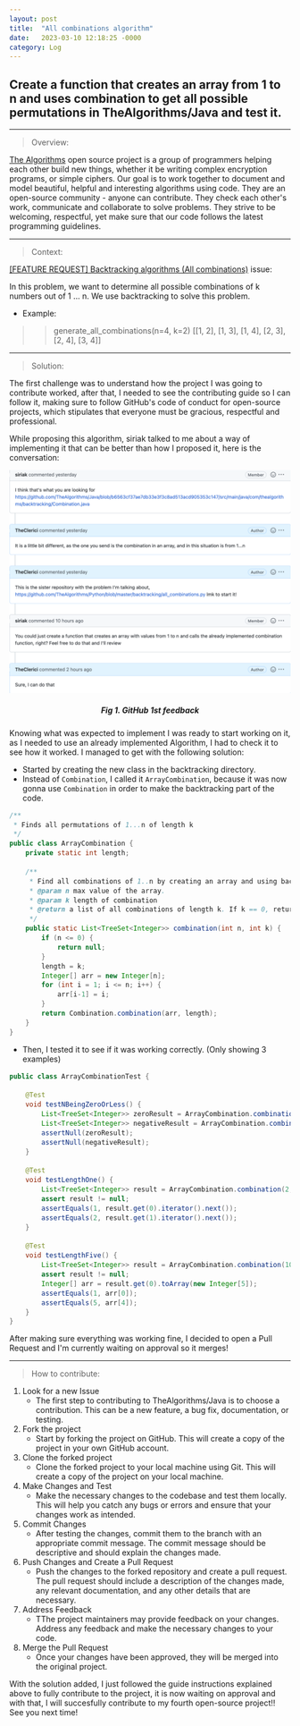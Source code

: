 ```yaml
---
layout: post
title:  "All combinations algorithm"
date:   2023-03-10 12:18:25 -0000
category: Log
---
```

## Create a function that creates an array from 1 to n and uses combination to get all possible permutations in TheAlgorithms/Java and test it.

------------------------------------------------------------------------------------------
<blockquote> <p> Overview: </p> </blockquote> 

[The Algorithms][algo] open source project is a group of programmers helping each other build new things, whether it be writing complex encryption programs, or simple ciphers. Our goal is to work together to document and model beautiful, helpful and interesting algorithms using code. They are an open-source community - anyone can contribute. They check each other's work, communicate and collaborate to solve problems. They strive to be welcoming, respectful, yet make sure that our code follows the latest programming guidelines.

------------------------------------------------------------------------------------------
<blockquote> <p> Context: </p> </blockquote> 

[[FEATURE REQUEST] Backtracking algorithms (All combinations)][cj-dor] issue:

In this problem, we want to determine all possible combinations of k numbers out of 1 ... n. We use backtracking to solve this problem.

* Example:
>> generate_all_combinations(n=4, k=2)
>> [[1, 2], [1, 3], [1, 4], [2, 3], [2, 4], [3, 4]]

------------------------------------------------------------------------------------------
<blockquote> <p> Solution: </p> </blockquote> 

The first challenge was to understand how the project I was going to contribute worked, after that, I needed to see the contributing guide so I can follow it, making sure to follow
GitHub's code of conduct for open-source projects, which stipulates that everyone must be gracious, respectful and professional.

While proposing this algorithm, siriak talked to me about a way of implementing it that can be better than how I proposed it, here is the conversation:

<p align="center">
    <img src="https://github.com/TheClerici/my-blog/blob/main/images/siriakone.png?raw=true">
</p>
<div align="center">
    <h5><strong>Fig 1. GitHub 1st feedback</strong></h5>
</div>

Knowing what was expected to implement I was ready to start working on it, as I needed to use an already implemented Algorithm, I had to check it to see how it worked. I managed to get with the following solution: 

* Started by creating the new class in the backtracking directory.
* Instead of `Combination`, I called it `ArrayCombination`, because it was now gonna use `Combination` in order to make the backtracking part of the code.

```java
/**
 * Finds all permutations of 1...n of length k
 */
public class ArrayCombination {
    private static int length;

    /**
     * Find all combinations of 1..n by creating an array and using backtracking in Combination.java
     * @param n max value of the array.
     * @param k length of combination
     * @return a list of all combinations of length k. If k == 0, return null.
     */
    public static List<TreeSet<Integer>> combination(int n, int k) {
        if (n <= 0) {
            return null;
        }
        length = k;
        Integer[] arr = new Integer[n];
        for (int i = 1; i <= n; i++) {
            arr[i-1] = i;
        }
        return Combination.combination(arr, length);
    }
}
```

* Then, I tested it to see if it was working correctly. (Only showing 3 examples)

```java
public class ArrayCombinationTest {

    @Test
    void testNBeingZeroOrLess() {
        List<TreeSet<Integer>> zeroResult = ArrayCombination.combination(0, 1);
        List<TreeSet<Integer>> negativeResult = ArrayCombination.combination(-1, 1);
        assertNull(zeroResult);
        assertNull(negativeResult);
    }

    @Test
    void testLengthOne() {
        List<TreeSet<Integer>> result = ArrayCombination.combination(2, 1);
        assert result != null;
        assertEquals(1, result.get(0).iterator().next());
        assertEquals(2, result.get(1).iterator().next());
    }

    @Test
    void testLengthFive() {
        List<TreeSet<Integer>> result = ArrayCombination.combination(10, 5);
        assert result != null;
        Integer[] arr = result.get(0).toArray(new Integer[5]);
        assertEquals(1, arr[0]);
        assertEquals(5, arr[4]);
    }
}
```

After making sure everything was working fine, I decided to open a Pull Request and I'm currently waiting on approval so it merges!

------------------------------------------------------------------------------------------
<blockquote> <p> How to contribute: </p> </blockquote> 

1. Look for a new Issue
    * The first step to contributing to TheAlgorithms/Java is to choose a contribution. This can be a new feature, a bug fix, documentation, or testing.
2. Fork the project
    * Start by forking the project on GitHub. This will create a copy of the project in your own GitHub account.
3. Clone the forked project
    * Clone the forked project to your local machine using Git. This will create a copy of the project on your local machine.
5. Make Changes and Test
    * Make the necessary changes to the codebase and test them locally. This will help you catch any bugs or errors and ensure that your changes work as intended.
6. Commit Changes
    * After testing the changes, commit them to the branch with an appropriate commit message. The commit message should be descriptive and should explain the changes made.
7. Push Changes and Create a Pull Request
    * Push the changes to the forked repository and create a pull request. The pull request should include a description of the changes made, any relevant documentation, and any other details that are necessary.
8. Address Feedback
    * TThe project maintainers may provide feedback on your changes. Address any feedback and make the necessary changes to your code.
9. Merge the Pull Request
    * Once your changes have been approved, they will be merged into the original project.

With the solution added, I just followed the guide instructions explained above to fully contribute to the project, it is now waiting on approval and with that, I will succesfully contribute to my fourth open-source project!! See you next time!

[algo]: https://github.com/TheAlgorithms
[cj-dor]: https://github.com/TheAlgorithms/Java/issues/3912
